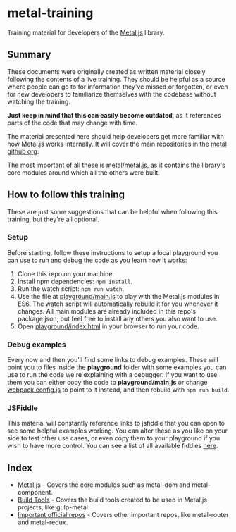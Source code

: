 # metal-training

Training material for developers of the
[Metal.js](https://github.com/metal/metal.js) library.

## Summary

These documents were originally created as written material closely following
the contents of a live training. They should be helpful as a source where people
can go to for information they've missed or forgotten, or even for
new developers to familiarize themselves with the codebase without watching the
training.

**Just keep in mind that this can easily become outdated**, as it references
parts of the code that may change with time.

The material presented here should help developers get more familiar with how
Metal.js works internally. It will cover the main repositories in the
[metal github org](https://github.com/metal).

The most important of all these
is [metal/metal.js](https://github.com/metal/metal.js), as it contains the
library's core modules around which all the others were built.

## How to follow this training

These are just some suggestions that can be helpful when following this
training, but they're all optional.

### Setup

Before starting, follow these instructions to setup a local playground you can
use to run and debug the code as you learn how it works:

1. Clone this repo on your machine.
2. Install npm dependencies: `npm install`.
3. Run the watch script: `npm run watch`.
4. Use the file at [playground/main.js](playground/main.js) to play with the
Metal.js modules in ES6. The watch script will automatically rebuild it for you
whenever it changes. All main modules are already included in this repo's
package.json, but feel free to install any others you also want to use.
5. Open [playground/index.html](playground/index.html) in your browser to run
your code.

### Debug examples

Every now and then you'll find some links to debug examples. These will point
you to files inside the **playground** folder with some examples you can use to
run the code we're explaining with a debugger. If you want to use them you can
either copy the code to **playground/main.js** or change
[webpack.config.js](webpack.config.js) to point to it instead, and then rebuild
with `npm run build`.

### JSFiddle

This material will constantly reference links to jsfiddle that you can open to
see some helpful examples working. You can alter these as you like on your side
to test other use cases, or even copy them to your playground if you wish to
have more control. You can see a list of all available fiddles
[here](https://jsfiddle.net/user/metaljs/fiddles/).

## Index

* [Metal.js](docs/Metal.js.md) - Covers the core modules such as metal-dom and
metal-component.
* [Build Tools](docs/build-tools.md) - Covers the build tools created to be used
in Metal.js projects, like gulp-metal.
* [Important official repos](docs/important-repos.md) - Covers other important
repos, like metal-router and metal-redux.
